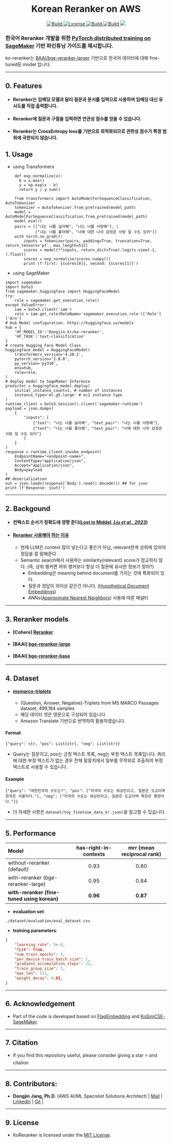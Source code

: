 <h1 align="center">Korean Reranker on AWS</h1>
<p align="center">
    <a href="https://github.com/aws-samples">
            <img alt="Build" src="https://img.shields.io/badge/Contribution-Welcome-blue">
    </a>
    <a href="https://github.com/aws-samples/aws-ai-ml-workshop-kr/blob/master/LICENSE">
        <img alt="License" src="https://img.shields.io/badge/LICENSE-MIT-green">
    </a>
    <a href="https://huggingface.co/Dongjin-kr/ko-reranker">
        <img alt="Build" src="https://img.shields.io/badge/KoReranker-🤗-yellow">
    </a>
    <a href="https://github.com/aws-samples/aws-ai-ml-workshop-kr/tree/master/genai/aws-gen-ai-kr/30_fine_tune/reranker-kr">
        <img alt="Build" src="https://img.shields.io/badge/KoReranker-1.0-red">
    </a>
    <a href="https://hits.seeyoufarm.com"><img src="https://hits.seeyoufarm.com/api/count/incr/badge.svg?url=https%3A%2F%2Fgithub.com%2Faws-samples%2Faws-ai-ml-workshop-kr%2Ftree%2Fmaster%2Fgenai%2Faws-gen-ai-kr%2F30_fine_tune%2Freranker-kr&count_bg=%2379C83D&title_bg=%23555555&icon=&icon_color=%23E7E7E7&title=hits&edge_flat=false"/>
    </a>
</p>

### **한국어 Reranker** 개발을 위한 **[PyTorch distributed training on SageMaker](https://docs.aws.amazon.com/sagemaker/latest/dg/distributed-training.html)** 기반 파인튜닝 가이드를 제시합니다.
ko-reranker는 [BAAI/bge-reranker-larger](https://huggingface.co/BAAI/bge-reranker-large) 기반으로 한국어 데이터에 대해 fine-tuned된 model 입니다.

- - -

## 0. Features
- #### <span style="#FF69B4;"> Reranker는 임베딩 모델과 달리 질문과 문서를 입력으로 사용하며 임베딩 대신 유사도를 직접 출력합니다.</span>
- #### <span style="#FF69B4;"> Reranker에 질문과 구절을 입력하면 연관성 점수를 얻을 수 있습니다.</span>
- #### <span style="#FF69B4;"> Reranker는 CrossEntropy loss를 기반으로 최적화되므로 관련성 점수가 특정 범위에 국한되지 않습니다.</span>

## 1. Usage

- using Transformers
```
    def exp_normalize(x):
      b = x.max()
      y = np.exp(x - b)
      return y / y.sum()
    
    from transformers import AutoModelForSequenceClassification, AutoTokenizer
    tokenizer = AutoTokenizer.from_pretrained(model_path)
    model = AutoModelForSequenceClassification.from_pretrained(model_path)
    model.eval()
    pairs = [["나는 너를 싫어해", "나는 너를 사랑해"], \
             ["나는 너를 좋아해", "너에 대한 나의 감정은 사랑 일 수도 있어"]]
    with torch.no_grad():
        inputs = tokenizer(pairs, padding=True, truncation=True, return_tensors='pt', max_length=512)
        scores = model(**inputs, return_dict=True).logits.view(-1, ).float()
        scores = exp_normalize(scores.numpy())
        print (f'first: {scores[0]}, second: {scores[1]}')
```

- using SageMaker
```
import sagemaker
import boto3
from sagemaker.huggingface import HuggingFaceModel
try:
	role = sagemaker.get_execution_role()
except ValueError:
	iam = boto3.client('iam')
	role = iam.get_role(RoleName='sagemaker_execution_role')['Role']['Arn']
# Hub Model configuration. https://huggingface.co/models
hub = {
	'HF_MODEL_ID':'Dongjin-kr/ko-reranker',
	'HF_TASK':'text-classification'
}
# create Hugging Face Model Class
huggingface_model = HuggingFaceModel(
	transformers_version='4.28.1',
	pytorch_version='2.0.0',
	py_version='py310',
	env=hub,
	role=role, 
)
# deploy model to SageMaker Inference
predictor = huggingface_model.deploy(
	initial_instance_count=1, # number of instances
	instance_type='ml.g5.large' # ec2 instance type
)
runtime_client = boto3.Session().client('sagemaker-runtime')
payload = json.dumps(
    {
        "inputs": [
            {"text": "나는 너를 싫어해", "text_pair": "나는 너를 사랑해"},
            {"text": "나는 너를 좋아해", "text_pair": "너에 대한 나의 감정은 사랑 일 수도 있어"}
        ]
    }
)
response = runtime_client.invoke_endpoint(
    EndpointName="<endpoint-name>",
    ContentType="application/json",
    Accept="application/json",
    Body=payload
)
## deserialization
out = json.loads(response['Body'].read().decode()) ## for json
print (f'Response: {out}')
```
- - -

## 2. Backgound
- #### <span style="#FF69B4;"> **컨택스트 순서가 정확도에 영향 준다**([Lost in Middel, *Liu et al., 2023*](https://arxiv.org/pdf/2307.03172.pdf)) </span>

- #### <span style="#FF69B4;"> [Reranker 사용해야 하는 이유](https://www.pinecone.io/learn/series/rag/rerankers/)</span>
    - 현재 LLM은 context 많이 넣는다고 좋은거 아님, relevant한게 상위에 있어야 정답을 잘 말해준다
    - Semantic search에서 사용하는 similarity(relevant) score가 정교하지 않다. (즉, 상위 랭커면 하위 랭커보다 항상 더 질문에 유사한 정보가 맞아?) 
        * Embedding은 meaning behind document를 가지는 것에 특화되어 있다. 
        * 질문과 정답이 의미상 같은건 아니다. ([Hypothetical Document Embeddings](https://medium.com/prompt-engineering/hyde-revolutionising-search-with-hypothetical-document-embeddings-3474df795af8))
        * ANNs([Approximate Nearest Neighbors](https://towardsdatascience.com/comprehensive-guide-to-approximate-nearest-neighbors-algorithms-8b94f057d6b6)) 사용에 따른 패널티

- - -

## 3. Reranker models

- #### <span style="#FF69B4;"> [Cohere] [Reranker](https://txt.cohere.com/rerank/)</span>
- #### <span style="#FF69B4;"> [BAAI] [bge-reranker-large](https://huggingface.co/BAAI/bge-reranker-large)</span>
- #### <span style="#FF69B4;"> [BAAI] [bge-reranker-base](https://huggingface.co/BAAI/bge-reranker-base)</span>

- - -

## 4. Dataset

- #### <span style="#FF69B4;"> [msmarco-triplets](https://github.com/microsoft/MSMARCO-Passage-Ranking) </span>
    - (Question, Answer, Negative)-Triplets from MS MARCO Passages dataset, 499,184 samples
    - 해당 데이터 셋은 영문으로 구성되어 있습니다.
    - Amazon Translate 기반으로 번역하여 활용하였습니다.
    
#### <span style="#FF69B4;"> Format </span>
```
{"query": str, "pos": List[str], "neg": List[str]}
```
- Query는 질문이고, pos는 긍정 텍스트 목록, neg는 부정 텍스트 목록입니다. 쿼리에 대한 부정 텍스트가 없는 경우 전체 말뭉치에서 일부를 무작위로 추출하여 부정 텍스트로 사용할 수 있습니다.

#### <span style="#FF69B4;"> Example </span>
```
{"query": "대한민국의 수도는?", "pos": ["미국의 수도는 워싱턴이고, 일본은 도교이며 한국은 서울이다."], "neg": ["미국의 수도는 워싱턴이고, 일본은 도교이며 북한은 평양이다."]}
```
- 더 자세한 사항은 `dataset/toy_finetune_data_kr.jsonl`을 참고할 수 있습니다. 
    
- - -

## 5. Performance
| Model                     | has-right-in-contexts | mrr (mean reciprocal rank) |
|:---------------------------|:-----------------:|:--------------------------:|
| without-reranker (default)| 0.93 | 0.80 |
| with-reranker (bge-reranker-large)| 0.95 | 0.84 |
| **with-reranker (fine-tuned using korean)** | **0.96** | **0.87** |

- **evaluation set**:
```code
./dataset/evaluation/eval_dataset.csv
```
- **training parameters**: 

```json
{
    "learning_rate": 5e-6,
    "fp16": True,
    "num_train_epochs": 3,
    "per_device_train_batch_size": 1,
    "gradient_accumulation_steps": 32,
    "train_group_size": 3,
    "max_len": 512,
    "weight_decay": 0.01,
}
```

- - -

## 6. Acknowledgement
- <span style="#FF69B4;"> Part of the code is developed based on [FlagEmbedding](https://github.com/FlagOpen/FlagEmbedding/tree/master?tab=readme-ov-file) and [KoSimCSE-SageMaker](https://github.com/daekeun-ml/KoSimCSE-SageMaker/tree/7de6eefef8f1a646c664d0888319d17480a3ebe5).</span>

- - -

## 7. Citation
- <span style="#FF69B4;"> If you find this repository useful, please consider giving a star ⭐ and citation</span>

- - -

## 8. Contributors:
- <span style="#FF69B4;"> **Dongjin Jang, Ph.D.** (AWS AI/ML Specislist Solutions Architect) | [Mail](mailto:dongjinj@amazon.com) | [Linkedin](https://www.linkedin.com/in/dongjin-jang-kr/) | [Git](https://github.com/dongjin-ml) | </span>

- - -

## 9. License
- <span style="#FF69B4;"> KoReranker is licensed under the [MIT License](https://github.com/aws-samples/aws-ai-ml-workshop-kr/blob/master/LICENSE). </span>
